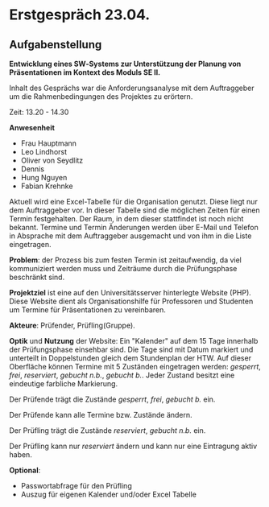 # Erstgespräch 23.04. #

## Aufgabenstellung ##

**Entwicklung eines SW‐Systems zur Unterstützung der Planung von Präsentationen im Kontext des Moduls SE II.**

Inhalt des Gesprächs war die Anforderungsanalyse mit dem Auftraggeber um die Rahmenbedingungen des Projektes zu erörtern.

Zeit: 13.20 - 14.30 

**Anwesenheit**

- Frau Hauptmann
- Leo Lindhorst
- Oliver von Seydlitz
- Dennis
- Hung Nguyen
- Fabian Krehnke


Aktuell wird eine Excel-Tabelle für die Organisation genutzt. Diese liegt nur dem Auftraggeber vor. In dieser Tabelle sind die möglichen Zeiten für einen Termin festgehalten. Der Raum, in dem dieser stattfindet ist noch nicht bekannt. Termine und Termin Änderungen werden über E-Mail und Telefon in Absprache mit dem Auftraggeber ausgemacht und von ihm in die Liste eingetragen.

**Problem**: der Prozess bis zum festen Termin ist zeitaufwendig, da viel kommuniziert werden muss und Zeiträume durch die Prüfungsphase beschränkt sind.

**Projektziel** ist eine auf den Universitätsserver hinterlegte Website (PHP). Diese Website dient als Organisationshilfe für Professoren und Studenten um Termine für Präsentationen zu vereinbaren.

**Akteure**: Prüfender, Prüfling(Gruppe).

**Optik** und **Nutzung** der Website: Ein "Kalender" auf dem 15 Tage innerhalb der Prüfungsphase einsehbar sind. Die Tage sind mit Datum markiert und unterteilt in Doppelstunden gleich dem Stundenplan der HTW. Auf dieser Oberfläche können Termine mit 5 Zuständen eingetragen werden: *gesperrt*, *frei*, *reserviert*, *gebucht n.b.*, *gebucht b.*. Jeder Zustand besitzt eine eindeutige farbliche Markierung.

Der Prüfende trägt die Zustände *gesperrt*, *frei*, *gebucht b.* ein.

Der Prüfende kann alle Termine bzw. Zustände ändern.

Der Prüfling trägt die Zustände *reserviert*, *gebucht n.b.* ein.

Der Prüfling kann nur *reserviert* ändern und kann nur eine Eintragung aktiv haben.

**Optional**:

- Passwortabfrage für den Prüfling
- Auszug für eigenen Kalender und/oder Excel Tabelle

